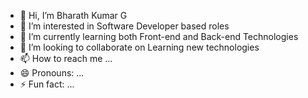 - 👋 Hi, I’m Bharath Kumar G
- 👀 I’m interested in Software Developer based roles
- 🌱 I’m currently learning both Front-end and Back-end Technologies
- 💞️ I’m looking to collaborate on Learning new technologies
- 📫 How to reach me ...
- 😄 Pronouns: ...
- ⚡ Fun fact: ...

<!---
BharathKG3366/BharathKG3366 is a ✨ special ✨ repository because its `README.md` (this file) appears on your GitHub profile.
You can click the Preview link to take a look at your changes.
--->
